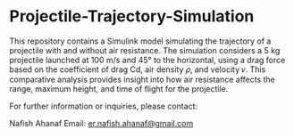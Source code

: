 # Projectile-Trajectory-Simulation

This repository contains a Simulink model simulating the trajectory of a projectile with and without air resistance. The simulation considers a 5 kg projectile launched at 100 m/s and 45° to the horizontal, using a drag force based on the coefficient of drag Cd​, air density 𝜌, and velocity 𝑣. This comparative analysis provides insight into how air resistance affects the range, maximum height, and time of flight for the projectile.



For further information or inquiries, please contact:

Nafish Ahanaf
Email: er.nafish.ahanaf@gmail.com
